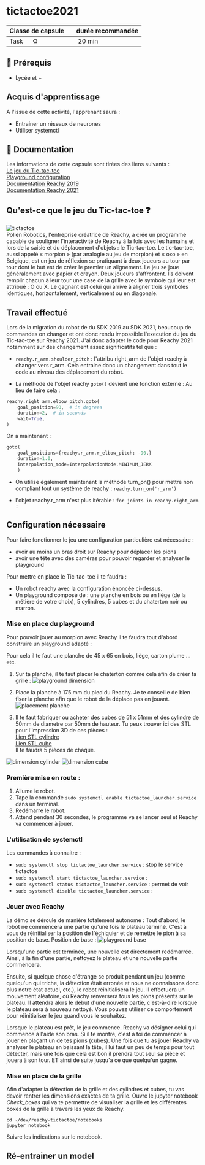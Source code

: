 # tictactoe2021

| Classe de capsule  | &emsp;durée recommandée |
|:-------------------|:------------------|
| Task  &emsp;  ⚙️  |&emsp; 20 min      |


## 🎒 Prérequis

- Lycée et +

## Acquis d'apprentissage
A l'issue de cette activité, l'apprenant saura : 
- Entrainer un réseaux de neurones
- Utiliser systemctl  

## 📗 Documentation

Les informations de cette capsule sont tirées des liens suivants :   
[Le jeu du Tic-tac-toe](https://fr.wikipedia.org/wiki/Tic-tac-toe)   
[Playground configuration](https://www.notion.so/TicTacToe-Guide-26937009c5dc4a7f950ede22c918d85a)  
[Documentation Reachy 2019](https://pollen-robotics.github.io/reachy-2019-docs/)  
[Documentation Reachy 2021](https://docs.pollen-robotics.com/)


## Qu'est-ce que le jeu du Tic-tac-toe ❓ 
![tictactoe](img/tictactoe.png)   
Pollen Robotics, l'entreprise créatrice de Reachy, a crée un programme capable de souligner l'interactivité de Reachy à la fois avec les humains et lors de la saisie et du déplacement d'objets : le Tic-tac-toe. 
Le tic-tac-toe, aussi appelé « morpion » (par analogie au jeu de morpion) et « oxo » en Belgique, est un jeu de réflexion se pratiquant à deux joueurs au tour par tour dont le but est de créer le premier un alignement. Le jeu se joue généralement avec papier et crayon. 
Deux joueurs s'affrontent. Ils doivent remplir chacun à leur tour une case de la grille avec le symbole qui leur est attribué : O ou X. Le gagnant est celui qui arrive à aligner trois symboles identiques, horizontalement, verticalement ou en diagonale.
  

## Travail effectué 
  
Lors de la migration du robot de du SDK 2019 au SDK 2021, beaucoup de commandes on changer et ont donc rendu impossible l'execution du jeu du Tic-tac-toe sur Reachy 2021. 
J'ai donc adapter le code pour Reachy 2021 notamment sur des changement assez significatifs tel que : 
* `reachy.r_arm.shoulder_pitch` : l'attribu right_arm de l'objet reachy à changer vers r_arm. Cela entraine donc un changement dans tout le code au niveau des déplacement du robot. 

* La méthode de l'objet reachy `goto()` devient une fonction externe : 
Au lieu de faire cela :  
```python
reachy.right_arm.elbow_pitch.goto(
    goal_position=90,  # in degrees
    duration=2,  # in seconds
    wait=True,
)
```
On a maintenant : 
```python
goto(
	goal_positions={reachy.r_arm.r_elbow_pitch: -90,}
	duration=1.0,
	interpolation_mode=InterpolationMode.MINIMUM_JERK
	)
```

* On utilise également maintenant la méthode turn_on() pour mettre non compliant tout un système de reachy : 
`reachy.turn_on('r_arm')`

* l'objet reachy.r_arm n'est plus itérable : 
`for joints in reachy.right_arm : `

## Configuration nécessaire 

Pour faire fonctionner le jeu une configuration particulière est nécessaire : 
* avoir au moins un bras droit sur Reachy pour déplacer les pions
* avoir une tête avec des caméras pour pouvoir regarder et analyser le playground

Pour mettre en place le Tic-tac-toe il te faudra : 
- Un robot reachy avec la configuration énoncée ci-dessus. 
- Un playground composé de : une planche en bois ou en liège (de la métière de votre choix), 5 cylindres, 5 cubes et du chaterton noir ou marron. 

### Mise en place du playground 

Pour pouvoir jouer au morpion avec Reachy il te faudra tout d'abord construire un playground adapté : 

Pour cela il te faut une planche de 45 x 65 en bois, liège, carton plume ... etc. 

1. Sur ta planche, il te faut placer le chaterton comme cela afin de créer ta grille :
![playground dimension](img/playground_grid.png)

2. Place la planche à 175 mm du pied du Reachy. Je te conseille de bien fixer la planche afin que le robot de la déplace pas en jouant. 
![placement planche](img/playground_distance.png)

3. Il te faut fabriquer ou acheter des cubes de 51 x 51mm et des cylindre de 50mm de diametre par 50mm de hauteur. Tu peux trouver ici des STL pour l'impression 3D de ces pièces :  
[Lien STL cylindre](https://github.com/ta18/tictactoe2021/blob/main/playground/cylinder.stl)  
[Lien STL cube](https://github.com/ta18/tictactoe2021/blob/main/playground/cube.stl)   
Il te faudra 5 pièces de chaque. 

![dimension cylinder](img/dim_cylinder.png) ![dimension cube](img/dim_cube.png)


### Première mise en route : 

1. Allume le robot. 
2. Tape la commande `sudo systemctl enable tictactoe_launcher.service` dans un terminal. 
3. Redémarre le robot. 
4. Attend pendant 30 secondes, le programme va se lancer seul et Reachy va commencer à jouer. 

### L'utilisation de systemctl 

Les commandes à connaitre : 
* `sudo systemctl stop tictactoe_launcher.service` : stop le service tictactoe 
* `sudo systemctl start tictactoe_launcher.service` : 
* `sudo systemctl status tictactoe_launcher.service` : permet de voir 
* `sudo systemctl disable tictactoe_launcher.service` : 

### Jouer avec Reachy 

La démo se déroule de manière totalement autonome : 
Tout d'abord, le robot ne commencera une partie qu'une fois le plateau terminé. C'est à vous de réinitialiser la position de l'échiquier et de remettre le pion à sa position de base.
Position de base : 
![playground base](img/playground_base.png)

Lorsqu'une partie est terminée, une nouvelle est directement redémarrée. Ainsi, à la fin d'une partie, nettoyez le plateau et une nouvelle partie commencera.

Ensuite, si quelque chose d'étrange se produit pendant un jeu (comme quelqu'un qui triche, la détection était erronée et nous ne connaissons donc plus notre état actuel, etc.), le robot réinitialisera le jeu. Il effectuera un mouvement aléatoire, où Reachy renversera tous les pions présents sur le plateau. Il attendra alors le début d'une nouvelle partie, c'est-à-dire lorsque le plateau sera à nouveau nettoyé. Vous pouvez utiliser ce comportement pour réinitialiser le jeu quand vous le souhaitez.

Lorsque le plateau est prêt, le jeu commence. Reachy va désigner celui qui commence à l'aide son bras. Si il te montre, c'est à toi de commencer à jouer en plaçant un de tes pions (cubes). 
Une fois que tu as jouer Reachy va analyser le plateau en baissant la tête, il lui faut un peu de temps pour tout détecter, mais une fois que cela est bon il prendra tout seul sa pièce et jouera à son tour. 
ET ainsi de suite jusqu'a ce que quelqu'un gagne. 

### Mise en place de la grille 

Afin d'adapter la détection de la grille et des cylindres et cubes, tu vas devoir rentrer les dimensions exactes de ta grille. 
Ouvre le jupyter notebook *Check_boxes* qui va te permettre de visualiser la grille et les différentes boxes de la grille à travers les yeux de Reachy. 
```
cd ~/dev/reachy-tictactoe/notebooks
jupyter notebook 
```
Suivre les indications sur le notebook. 

## Ré-entrainer un model 



